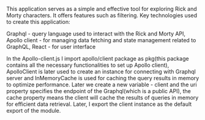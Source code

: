 This application serves as a simple and effective tool for exploring Rick and Morty characters. 
It offers features such as filtering. 
Key technologies used to create this application:

Graphql - query language used to interact with the Rick and Morty API, 
Apollo client - for managing data fetching and state management related to GraphQL,
React - for user interface

In the Apollo-client.js I import apollo/client package as pkg(this package contains all the necessary functionalities to set up Apollo client), ApolloClient is later used to create an instance for connecting with Graphql server and InMemoryCache is used for caching the query results in memory to optimize performance. Later we create a new variable - client and the uri property specifies the endpoint of the Graphql(which is a public API), the cache property means the client will cache the results of queries in memory for efficient data retrieval. Later, I export the client instance as the default export of the module. 

